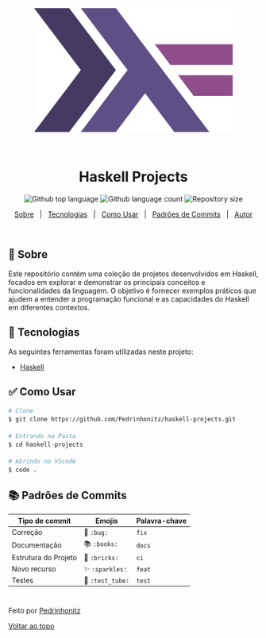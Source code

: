 <div align="center" id="top"> 
  <img src="./img/logo.png" alt="img-logo" style="width:400px; height:250px;" />

  &#xa0;

</div>

<h1 align="center">Haskell Projects</h1>

<p align="center">
  <img alt="Github top language" src="https://img.shields.io/github/languages/top/Pedrinhonitz/haskell-projects?color=56BEB8&logo=github">

  <img alt="Github language count" src="https://img.shields.io/github/languages/count/Pedrinhonitz/haskell-projects?color=56BEB8&logo=github">

  <img alt="Repository size" src="https://img.shields.io/github/repo-size/Pedrinhonitz/haskell-projects?color=56BEB8&logo=github">
</p>

<p align="center">
  <a href="#dart-sobre">Sobre</a> &#xa0; | &#xa0; 
  <a href="#rocket-tecnologias">Tecnologias</a> &#xa0; | &#xa0;
  <a href="#white_check_mark-como-usar">Como Usar</a> &#xa0; | &#xa0;
  <a href="#books-padr%C3%B5es-de-commits">Padrões de Commits</a> &#xa0; | &#xa0;
  <a href="https://github.com/Pedrinhonitz" target="_blank">Autor</a>
</p>

<br>

## :dart: Sobre ##

Este repositório contém uma coleção de projetos desenvolvidos em Haskell, focados em explorar e demonstrar os principais conceitos e funcionalidades da linguagem. O objetivo é fornecer exemplos práticos que ajudem a entender a programação funcional e as capacidades do Haskell em diferentes contextos.

## :rocket: Tecnologias ##

As seguintes ferramentas foram utilizadas neste projeto:

- [Haskell](https://www.haskell.org/)

## :white_check_mark: Como Usar ##
```bash
# Clone
$ git clone https://github.com/Pedrinhonitz/haskell-projects.git

# Entrando na Pasta
$ cd haskell-projects

# Abrindo no VScode
$ code .
```

## :books: Padrões de Commits ##

<table>
  <thead>
    <tr>
      <th>Tipo de commit</th>
      <th>Emojis</th>
      <th>Palavra-chave</th>
    </tr>
  </thead>
 <tbody>
    <tr>
      <td>Correção</td>
      <td>🐛 <code>:bug:</code></td>
      <td><code>fix</code></td>
    </tr>
    <tr>
      <td>Documentação</td>
      <td>📚 <code>:books:</code></td>
      <td><code>docs</code></td>
    </tr>
    <tr>
      <td>Estrutura do Projeto</td>
      <td>🧱 <code>:bricks:</code></td>
      <td><code>ci</code></td>
    </tr>
    <tr>
      <td>Novo recurso</td>
      <td>✨ <code>:sparkles:</code></td>
      <td><code>feat</code></td>
    </tr>
    <tr>
      <td>Testes</td>
      <td>🧪 <code>:test_tube:</code></td>
      <td><code>test</code></td>
    </tr>
  </tbody>
</table>







#
Feito por <a href="https://github.com/Pedrinhonitz" target="_blank">Pedrinhonitz</a>

<a href="#top">Voltar ao topo</a>